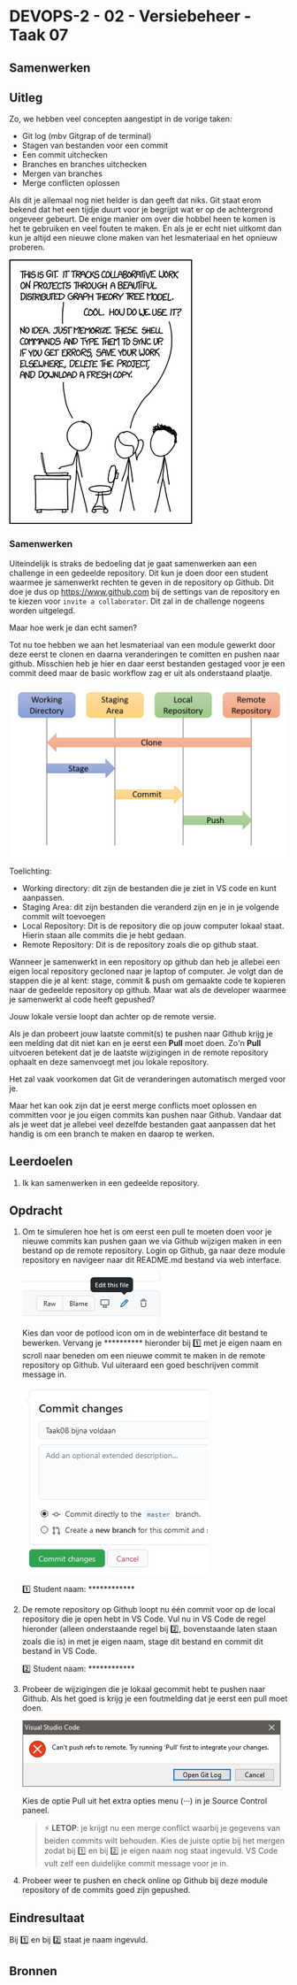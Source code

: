 # DEVOPS-2 - 02 - Versiebeheer - Taak 07

## Samenwerken

## Uitleg

Zo, we hebben veel concepten aangestipt in de vorige taken:
* Git log (mbv Gitgrap of de terminal)
* Stagen van bestanden voor een commit
* Een commit uitchecken
* Branches en branches uitchecken
* Mergen van branches
* Merge conflicten oplossen

Als dit je allemaal nog niet helder is dan geeft dat niks. Git staat erom bekend dat het een tijdje duurt voor je begrijpt wat er op de achtergrond ongeveer gebeurt. De enige manier om over die hobbel heen te komen is het te gebruiken en veel fouten te maken. En als je er echt niet uitkomt dan kun je altijd een nieuwe clone maken van het lesmateriaal en het opnieuw proberen.

![Git is moeilijk!](img/xkcd-git.png)

### Samenwerken

Uiteindelijk is straks de bedoeling dat je gaat samenwerken aan een challenge in een gedeelde repository. Dit kun je doen door een student waarmee je samenwerkt rechten te geven in de repository op Github. Dit doe je dus op https://www.github.com bij de settings van de repository en te kiezen voor `invite a collaborator`. Dit zal in de challenge nogeens worden uitgelegd.

Maar hoe werk je dan echt samen?

Tot nu toe hebben we aan het lesmateriaal van een module gewerkt door deze eerst te clonen en daarna veranderingen te comitten en pushen naar github. Misschien heb je hier en daar eerst bestanden gestaged voor je een commit deed maar de basic workflow zag er uit als onderstaand plaatje.

![](img/git-overview-single-developer.jpg)

Toelichting:
* Working directory: dit zijn de bestanden die je ziet in VS code en kunt aanpassen. 
* Staging Area: dit zijn bestanden die veranderd zijn en je in je volgende commit wilt toevoegen
* Local Repository: Dit is de repository die op jouw computer lokaal staat. Hierin staan alle commits die je hebt gedaan.
* Remote Repository: Dit is de repository zoals die op github staat.

Wanneer je samenwerkt in een repository op github dan heb je allebei een eigen local repository gecloned naar je laptop of computer. Je volgt dan de stappen die je al kent: stage, commit & push om gemaakte code te kopieren naar de gedeelde repository op github. Maar wat als de developer waarmee je samenwerkt al code heeft gepushed? 

Jouw lokale versie loopt dan achter op de remote versie.

Als je dan probeert jouw laatste commit(s) te pushen naar Github krijg je een melding dat dit niet kan en je eerst een **Pull** moet doen. Zo'n **Pull** uitvoeren betekent dat je de laatste wijzigingen in de remote repository ophaalt en deze samenvoegt met jou lokale repository. 

Het zal vaak voorkomen dat Git de veranderingen automatisch merged voor je.

Maar het kan ook zijn dat je eerst merge conflicts moet oplossen en committen voor je jou eigen commits kan pushen naar Github. Vandaar dat als je weet dat je allebei veel dezelfde bestanden gaat aanpassen dat het handig is om een branch te maken en daarop te werken.

## Leerdoelen

1. Ik kan samenwerken in een gedeelde repository.

## Opdracht

1.  Om te simuleren hoe het is om eerst een pull te moeten doen voor je nieuwe commits kan pushen gaan we via Github wijzigen maken in een bestand op de remote repository. Login op Github, ga naar deze module repository en navigeer naar dit README.md bestand via web interface. 

    ![](img/github-editfile-icons.jpg)

    Kies dan voor de potlood icon om in de webinterface dit bestand te bewerken. Vervang je ********** hieronder bij :one: met je eigen naam en scroll naar beneden om een nieuwe commit te maken in de remote repository op Github. Vul uiteraard een goed beschrijven commit message in.

    ![](img/github-commit.jpg)

    :one: Student naam: ************

2. De remote repository op Github loopt nu één commit voor op de local repository die je open hebt in VS Code. Vul nu in VS Code de regel hieronder (alleen onderstaande regel bij :two:, bovenstaande laten staan zoals die is) in met je eigen naam, stage dit bestand en commit dit bestand in VS Code.
   
    :two: Student naam: ************

3. Probeer de wijzigingen die je lokaal gecommit hebt te pushen naar Github. Als het goed is krijg je een foutmelding dat je eerst een pull moet doen. 
   
   ![](img/git-push-error.png)
   
   Kies de optie Pull uit het extra opties menu (···) in je Source Control paneel. 
   > :zap: **LETOP**: je krijgt nu een merge conflict waarbij je gegevens van beiden commits wilt behouden. Kies de juiste optie bij het mergen zodat bij :one: en bij :two: je eigen naam nog staat ingevuld. VS Code vult zelf een duidelijke commit message voor je in.

4. Probeer weer te pushen en check online op Github bij deze module repository of de commits goed zijn gepushed.

## Eindresultaat

Bij :one: en bij :two: staat je naam ingevuld.

## Bronnen
